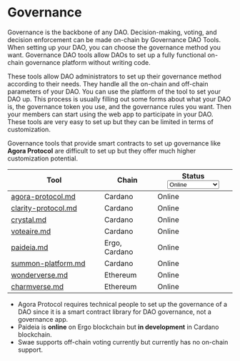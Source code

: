 # Governance

Governance is the backbone of any DAO. Decision-making, voting, and decision enforcement can be made on-chain by Governance DAO Tools. When setting up your DAO, you can choose the governance method you want. Governance DAO tools allow DAOs to set up a fully functional on-chain governance platform without writing code.&#x20;

These tools allow DAO administrators to set up their governance method according to their needs. They handle all the on-chain and off-chain parameters of your DAO. You can use the platform of the tool to set your DAO up. This process is usually filling out some forms about what your DAO is, the governance token you use, and the governance rules you want. Then your members can start using the web app to participate in your DAO. These tools are very easy to set up but they can be limited in terms of customization.

Governance tools that provide smart contracts to set up governance like **Agora Protocol** are difficult to set up but they offer much higher customization potential.

<table><thead><tr><th width="193">Tool</th><th>Chain</th><th>Status<select><option value="3bd72958592a43269586b2d537cbc297" label="Online" color="blue"></option><option value="ac0d0e66b99a46bc9bb4cebccbfedaf4" label="In Development" color="blue"></option><option value="1d46dc90dc274dd4aa3fb279c5913839" label="Testnet" color="blue"></option></select></th></tr></thead><tbody><tr><td><a data-mention href="../all-docs/dao-tools/cardano/agora-protocol.md">agora-protocol.md</a></td><td>Cardano</td><td><span data-option="3bd72958592a43269586b2d537cbc297">Online</span></td></tr><tr><td><a data-mention href="../all-docs/dao-tools/cardano/clarity-protocol.md">clarity-protocol.md</a></td><td>Cardano</td><td><span data-option="3bd72958592a43269586b2d537cbc297">Online</span></td></tr><tr><td><a data-mention href="../all-docs/dao-tools/cardano/crystal.md">crystal.md</a></td><td>Cardano</td><td><span data-option="3bd72958592a43269586b2d537cbc297">Online</span></td></tr><tr><td><a data-mention href="../all-docs/dao-tools/cardano/voteaire.md">voteaire.md</a></td><td>Cardano</td><td><span data-option="3bd72958592a43269586b2d537cbc297">Online</span></td></tr><tr><td><a data-mention href="../all-docs/dao-tools/cardano/paideia.md">paideia.md</a></td><td>Ergo, Cardano</td><td><span data-option="3bd72958592a43269586b2d537cbc297">Online</span></td></tr><tr><td><a data-mention href="../all-docs/dao-tools/cardano/summon-platform.md">summon-platform.md</a></td><td>Cardano</td><td><span data-option="3bd72958592a43269586b2d537cbc297">Online</span></td></tr><tr><td><a data-mention href="../all-docs/dao-tools/other-chains/wonderverse.md">wonderverse.md</a></td><td>Ethereum</td><td><span data-option="3bd72958592a43269586b2d537cbc297">Online</span></td></tr><tr><td><a data-mention href="../all-docs/dao-tools/other-chains/charmverse.md">charmverse.md</a></td><td>Ethereum</td><td><span data-option="3bd72958592a43269586b2d537cbc297">Online</span></td></tr></tbody></table>

* Agora Protocol requires technical people to set up the governance of a DAO since it is a smart contract library for DAO governance, not a governance app.
* Paideia is **online** on Ergo blockchain but **in development** in Cardano blockchain.
* Swae supports off-chain voting currently but currently has no on-chain support.
